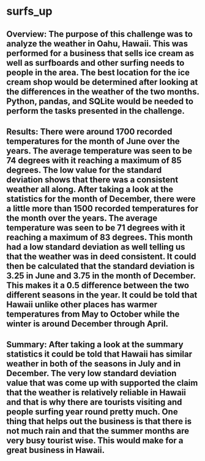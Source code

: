 # surfs_up

## Overview: The purpose of this challenge was to analyze the weather in Oahu, Hawaii. This was performed for a business that sells ice cream as well as surfboards and other surfing needs to people in the area. The best location for the ice cream shop would be determined after looking at the differences in the weather of the two months. Python, pandas, and SQLite would be needed to perform the tasks presented in the challenge.

## Results: There were around 1700 recorded temperatures for the month of June over the years. The average temperature was seen to be 74 degrees with it reaching a maximum of 85 degrees. The low value for the standard deviation shows that there was a consistent weather all along. After taking a look at the statistics for the month of December, there were a little more than 1500 recorded temperatures for the month over the years. The average temperature was seen to be 71 degrees with it reaching a maximum of 83 degrees. This month had a low standard deviation as well telling us that the weather was in deed consistent. It could then be calculated that the standard deviation is 3.25 in June and 3.75 in the month of December. This makes it a 0.5 difference between the two different seasons in the year. It could be told that Hawaii unlike other places has warmer temperatures from May to October while the winter is around December through April.

## Summary: After taking a look at the summary statistics it could be told that Hawaii has similar weather in both of the seasons in July and in December. The very low standard deviation value that was come up with supported the claim that the weather is relatively reliable in Hawaii and that is why there are tourists visiting and people surfing year round pretty much. One thing that helps out the business is that there is not much rain and that the summer months are very busy tourist wise. This would make for a great business in Hawaii. 